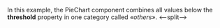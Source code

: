In&nbsp;this example, the PieChart component combines all values below the **threshold** property in&nbsp;one category called _&laquo;others&raquo;_.
<--split-->